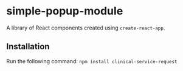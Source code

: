 # simple-popup-module
A library of React components created using `create-react-app`.
## Installation
Run the following command:
`npm install clinical-service-request`
